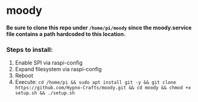 # moody

#### Be sure to clone this repo under ```/home/pi/moody``` since the moody.service file contains a path hardcoded to this location.

### Steps to install:

1) Enable SPI via raspi-config
2) Expand filesystem via raspi-config
3) Reboot
4) Execute: ```cd /home/pi && sudo apt install git -y && git clone https://github.com/Hypno-Crafts/moody.git && cd moody && chmod +x setup.sh && ./setup.sh```
